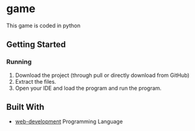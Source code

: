 # game
This game is coded in python


## Getting Started


### Running

1. Download the project (through pull or directly download from GitHub)
2. Extract the files.
3. Open your IDE and load the program and run the program.

## Built With

* [web-development](https://www.geeksforgeeks.org/python-programming-language/learn-python-tutorial/)  Programming Language 
